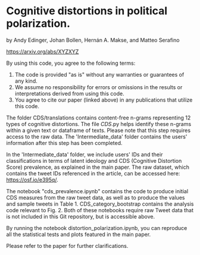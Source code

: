 # Cognitive distortions in political polarization.
by Andy Edinger, Johan Bollen, Hernán A. Makse, and Matteo Serafino

https://arxiv.org/abs/XYZXYZ

By using this code, you agree to the following terms:

1) The code is provided "as is" without any warranties or guarantees of any kind.
2) We assume no responsibility for errors or omissions in the results or interpretations derived from using this code.
3) You agree to cite our paper (linked above) in any publications that utilize this code.

The folder CDS/translations contains content-free n-grams representing 12 types of cognitive distortions.
The file _CDS_.py helps identify these n-grams within a given text or dataframe of texts. 
Please note that this step requires access to the raw data. The 'Intermediate_data' folder contains the
users' information after this step has been completed.

In the 'Intermediate_data' folder, we include users' IDs and their classifications in terms of latent ideology and CDS (Cognitive Distortion Score) prevalence, as explained in the main paper.
The raw dataset, which contains the tweet IDs referenced in the article, can be accessed here: https://osf.io/e395q/.

The notebook "cds_prevalence.ipynb" contains the code to produce initial CDS measures from the raw tweet data, as well as to produce the values and sample tweets in Table 1. CDS_category_bootstrap contains the analysis code relevant to Fig. 2. Both of these notebooks require raw Tweet data that is not included in this Git repository, but is accessible above.

By running the notebook distortion_polarization.ipynb, you can reproduce all the statistical tests and plots featured in the main paper.

Please refer to the paper for further clarifications. 
